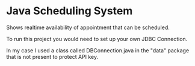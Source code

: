 #  Java Scheduling System

Shows realtime availability of appointment that can be scheduled.

To run this project you would need to set up your own JDBC Connection.

In my case I used a class called DBConnection.java in the "data" package that is not present to protect API key.
